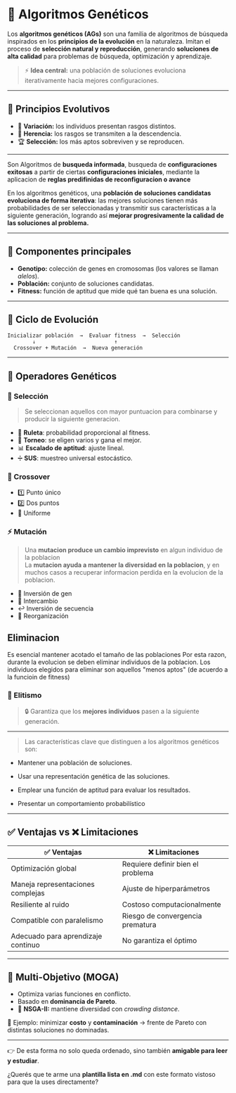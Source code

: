 
# 🧬 Algoritmos Genéticos

Los **algoritmos genéticos (AGs)** son una familia de algoritmos de búsqueda inspirados en los **principios de la evolución** en la naturaleza.
Imitan el proceso de **selección natural y reproducción**, generando **soluciones de alta calidad** para problemas de búsqueda, optimización y aprendizaje.

> ⚡ **Idea central:** una población de soluciones evoluciona iterativamente hacia mejores configuraciones.

---

## 🌱 Principios Evolutivos

* 🔄 **Variación:** los individuos presentan rasgos distintos.
* 🧾 **Herencia:** los rasgos se transmiten a la descendencia.
* 🏆 **Selección:** los más aptos sobreviven y se reproducen.

---

Son Algoritmos de **busqueda informada**, busqueda de **configuraciones exitosas** a partir de ciertas **configuraciones iniciales**, mediante la aplicacion de **reglas predifinidas de reconfiguracion o avance**

En los algoritmos genéticos, una **población de soluciones candidatas evoluciona de forma iterativa**: las mejores soluciones tienen más probabilidades de ser seleccionadas y transmitir sus características a la siguiente generación, logrando así **mejorar progresivamente la calidad de las soluciones al problema.**

---

## 🧩 Componentes principales

* **Genotipo:** colección de genes en cromosomas (los valores se llaman *alelos*).
* **Población:** conjunto de soluciones candidatas.
* **Fitness:** función de aptitud que mide qué tan buena es una solución.

---

## 🔄 Ciclo de Evolución

```text
Inicializar población  →  Evaluar fitness  →  Selección
        ↓                         ↑
  Crossover + Mutación  →  Nueva generación
```

---

## 🎲 Operadores Genéticos

### 🔎 Selección
>Se seleccionan aquellos con mayor puntuacion para combinarse y producir la siguiente generacion.

* 🎡 **Ruleta**: probabilidad proporcional al fitness.
* 🎯 **Torneo**: se eligen varios y gana el mejor.
* 📊 **Escalado de aptitud**: ajuste lineal.
* ➗ **SUS**: muestreo universal estocástico.

### 🧬 Crossover

* 1️⃣ Punto único
* 2️⃣ Dos puntos
* 🔀 Uniforme

### ⚡ Mutación
>Una **mutacion produce un cambio imprevisto** en algun individuo de la poblacion\
La **mutacion ayuda a mantener la diversidad en la poblacion**, y en muchos casos a recuperar informacion perdida en la evolucion de la poblacion.

* 🔄 Inversión de gen
* 🔀 Intercambio
* ↩️ Inversión de secuencia
* 🎲 Reorganización

## Eliminacion 
Es esencial mantener acotado el tamaño de las poblaciones 
Por esta razon, durante la evolucion se deben eliminar individuos de la poblacion. Los individuos elegidos para eliminar son aquellos "menos aptos" (de acuerdo a la funcioin de fitness)

### 🏅 Elitismo

> 🔒 Garantiza que los **mejores individuos** pasen a la siguiente generación.

---

>Las características clave que distinguen a los algoritmos genéticos son: 
 
* Mantener una población de soluciones.

* Usar una representación genética de las soluciones. 
  
* Emplear una función de aptitud para evaluar los resultados. 
 
* Presentar un comportamiento probabilístico

---

## ✅ Ventajas vs ❌ Limitaciones

| ✅ Ventajas                         | ❌ Limitaciones                    |
| ---------------------------------- | --------------------------------- |
| Optimización global                | Requiere definir bien el problema |
| Maneja representaciones complejas  | Ajuste de hiperparámetros         |
| Resiliente al ruido                | Costoso computacionalmente        |
| Compatible con paralelismo         | Riesgo de convergencia prematura  |
| Adecuado para aprendizaje continuo | No garantiza el óptimo            |

---

## 🧮 Multi-Objetivo (MOGA)

* Optimiza varias funciones en conflicto.
* Basado en **dominancia de Pareto**.
* 🎯 **NSGA-II:** mantiene diversidad con *crowding distance*.

📌 Ejemplo: minimizar **costo** y **contaminación** → frente de Pareto con distintas soluciones no dominadas.

---

👉 De esta forma no solo queda ordenado, sino también **amigable para leer y estudiar**.

¿Querés que te arme una **plantilla lista en .md** con este formato vistoso para que la uses directamente?
